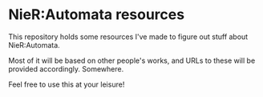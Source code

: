 # NieR:Automata resources  


This repository holds some resources I've made to figure out stuff about NieR:Automata.  

Most of it will be based on other people's works, and URLs to these will be provided accordingly. Somewhere.  

Feel free to use this at your leisure!  